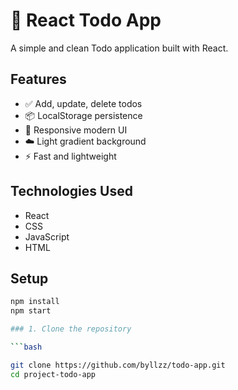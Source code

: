 # 📝 React Todo App

A simple and clean Todo application built with React.

##  Features
- ✅ Add, update, delete todos
- 📦 LocalStorage persistence
- 🎨 Responsive modern UI
- ☁️ Light gradient background
- ⚡ Fast and lightweight

##  Technologies Used
- React
- CSS
- JavaScript
- HTML

##  Setup

```bash
npm install
npm start

### 1. Clone the repository

```bash

git clone https://github.com/byllzz/todo-app.git
cd project-todo-app
